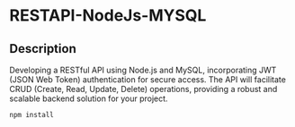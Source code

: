 # RESTAPI-NodeJs-MYSQL
## Description
Developing a RESTful API using Node.js and MySQL, incorporating JWT (JSON Web Token) authentication for secure access. The API will facilitate CRUD (Create, Read, Update, Delete) operations, providing a robust and scalable backend solution for your project.

```bash
npm install
